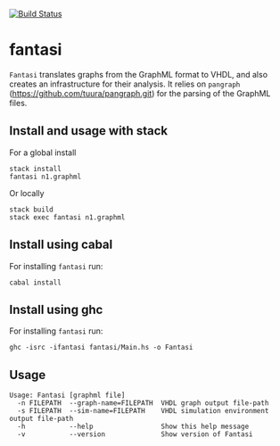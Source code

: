 [![Build Status](https://travis-ci.org/tuura/fantasi.svg?branch=CI-travis)](https://travis-ci.org/tuura/fantasi)
# fantasi
`Fantasi` translates graphs from the GraphML format to VHDL, and also creates an infrastructure for their analysis. It relies on `pangraph` (https://github.com/tuura/pangraph.git) for the parsing of the GraphML files.

## Install and usage with stack

For a global install
```
stack install
fantasi n1.graphml
```
Or locally
```
stack build
stack exec fantasi n1.graphml
```

## Install using cabal

For installing `fantasi` run:
```
cabal install
```

## Install using ghc

For installing `fantasi` run:
```
ghc -isrc -ifantasi fantasi/Main.hs -o Fantasi
```

## Usage
```
Usage: Fantasi [graphml file]
  -n FILEPATH  --graph-name=FILEPATH  VHDL graph output file-path
  -s FILEPATH  --sim-name=FILEPATH    VHDL simulation environment output file-path
  -h           --help                 Show this help message
  -v           --version              Show version of Fantasi
```
